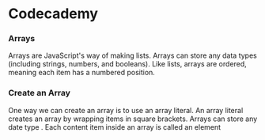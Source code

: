 # Codecademy

### Arrays 
Arrays are JavaScript's way of making lists. Arrays can store any data types (including strings, numbers, and booleans). Like lists, arrays are ordered, meaning each item has a numbered position. 

### Create an Array 
One way we can create an array is to use an array literal. An array literal creates an array by wrapping items in square brackets. Arrays can store any date type . Each content item inside an array is called an element
